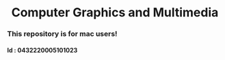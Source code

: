 <h1 align="center"> Computer Graphics and Multimedia </h1>

<h3>This repository is for mac users!</h3>
<h4>Id : 0432220005101023</h4>